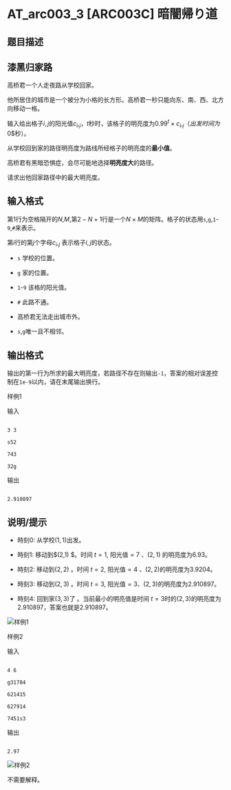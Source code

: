 # AT_arc003_3 [ARC003C] 暗闇帰り道

## 题目描述

## 漆黑归家路

高桥君一个人走夜路从学校回家。

他所居住的城市是一个被分为小格的长方形。高桥君一秒只能向东、南、西、北方向移动一格。

输入给出格子$i,j$的阳光值$c_i,_j$，$t$秒时，该格子的明亮度为$0.99^t×c_i,_j$$（出发时间为$0$秒）。

从学校回到家的路径明亮度为路线所经格子的明亮度的**最小值**。

高桥君有黑暗恐惧症，会尽可能地选择**明亮度大**的路径。

请求出他回家路径中的最大明亮度。

## 输入格式

第$1$行为空格隔开的$N$,$M$,第$2-N+1$行是一个$N×M$的矩阵。格子的状态用```s```,```g```,```1```-```9```,```#```来表示。

第$i$行的第$j$个字母$c_i,_j$ 表示格子$i,j$的状态。

- ```s``` 学校的位置。
- ```g``` 家的位置。
- ```1```-```9``` 该格的阳光值。
- ```#``` 此路不通。
- 高桥君无法走出城市外。
- ```s```,```g```唯一且不相邻。

## 输出格式

输出的第一行为所求的最大明亮度，若路径不存在则输出```-1```，答案的相对误差控制在```1e-9```以内，请在末尾输出换行。

样例1

输入
```
3 3
s52
743
32g
```

输出

```
2.910897
```

## 说明/提示

- 時刻0: 从学校$(1,1)$出发。
- 時刻1: 移动到$(2,1) $。时间 $t=1$, 阳光值$=7$ 、$(2,1)$ 的明亮度为$6.93$。
- 時刻2: 移动到$(2,2)$ 。时间 $t=2$, 阳光值$=4$ 、$(2,2)$的明亮度为$3.9204$。
- 時刻3: 移动到$(2,3)$ 。时间 $t=3$, 阳光值$=3$、$(2,3)$的明亮度为$2.910897$。
- 時刻4: 回到家$(3,3)$了 。当前最小的明亮值是时间 $t=3$时的$(2,3)$的明亮度为$2.910897$，答案也就是$2.910897$。
![样例1](https://cdn.luogu.org/upload/pic/39444.png)

样例2

输入
```
4 6
g31784
621415
627914
7451s3
```

输出

```
2.97
```

![样例2](https://cdn.luogu.org/upload/pic/39446.png)

不需要解释。
